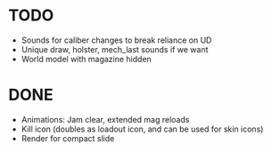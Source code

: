 # TODO
- Sounds for caliber changes to break reliance on UD
- Unique draw, holster, mech_last sounds if we want
- World model with magazine hidden

# DONE
- Animations: Jam clear, extended mag reloads
- Kill icon (doubles as loadout icon, and can be used for skin icons)
- Render for compact slide